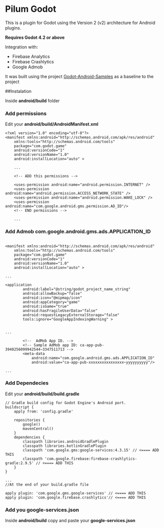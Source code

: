 # Pilum Godot

This is a plugin for Godot using the Version 2 (v2) architecture for Android plugins.

**Requires Godot 4.2 or above**

Integration with:
- Firebase Analytics
- Firebase Crashlytics
- Google Admob

It was built using the project [Godot-Android-Samples](https://github.com/m4gr3d/Godot-Android-Samples) as a baseline to the project


##Instalation

Inside **android/build** folder

### Add permissions

Edit your **android/build/AndroidManifest.xml**

 
```
<?xml version="1.0" encoding="utf-8"?>
<manifest xmlns:android="http://schemas.android.com/apk/res/android"
    xmlns:tools="http://schemas.android.com/tools"
    package="com.godot.game"
    android:versionCode="1"
    android:versionName="1.0"
    android:installLocation="auto" >

    ...

    <!-- ADD this permissions -->
    
    <uses-permission android:name="android.permission.INTERNET" />
    <uses-permission android:name="android.permission.ACCESS_NETWORK_STATE" />
    <uses-permission android:name="android.permission.WAKE_LOCK" />
    <uses-permission android:name="com.google.android.gms.permission.AD_ID"/>
    <!-- END permissions -->

    ...
```
### Add Admob com.google.android.gms.ads.APPLICATION_ID
```

<manifest xmlns:android="http://schemas.android.com/apk/res/android"
    xmlns:tools="http://schemas.android.com/tools"
    package="com.godot.game"
    android:versionCode="1"
    android:versionName="1.0"
    android:installLocation="auto" >

...

<application
        android:label="@string/godot_project_name_string"
        android:allowBackup="false"
        android:icon="@mipmap/icon"
        android:appCategory="game"
        android:isGame="true"
        android:hasFragileUserData="false"
        android:requestLegacyExternalStorage="false"
        tools:ignore="GoogleAppIndexingWarning" >


...

        <!--  AdMob App ID. -->
        <!-- Sample AdMob app ID: ca-app-pub-3940256099942544~3347511713 -->
        <meta-data
            android:name="com.google.android.gms.ads.APPLICATION_ID"
            android:value="ca-app-pub-xxxxxxxxxxxxxxxx~yyyyyyyyyy"/>

...
```

### Add Dependecies

Edit your **android/build/build.gradle**


```
// Gradle build config for Godot Engine's Android port.
buildscript {
    apply from: 'config.gradle'

    repositories {
        google()
        mavenCentral()
    }
    dependencies {
        classpath libraries.androidGradlePlugin
        classpath libraries.kotlinGradlePlugin
        classpath 'com.google.gms:google-services:4.3.15' // <==== ADD THIS
        classpath 'com.google.firebase:firebase-crashlytics-gradle:2.9.5' // <==== ADD THIS
    }
}

...
//At the end of your build.gradle file

apply plugin: 'com.google.gms.google-services' // <==== ADD THIS
apply plugin: 'com.google.firebase.crashlytics'// <==== ADD THIS

```

### Add you google-services.json

Inside **android/build** copy and paste your **google-services.json**




